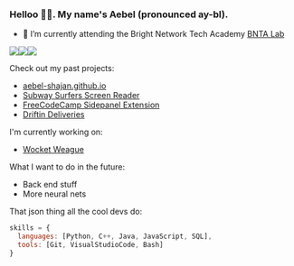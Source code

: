 ### Helloo 🙋‍♂️. My name's Aebel (pronounced ay-bl).


* 🌱 I’m currently attending the Bright Network Tech Academy [BNTA Lab](https://github.com/stars/Aebel-Shajan/lists/bnta-labs)

![](https://emoji.slack-edge.com/T036NTMRPCK/baby-yoda/9c7e10a74ab26054.gif)![](https://emoji.slack-edge.com/T036NTMRPCK/baby-yoda/9c7e10a74ab26054.gif)![](https://emoji.slack-edge.com/T036NTMRPCK/baby-yoda/9c7e10a74ab26054.gif)

Check out my past projects:
* [aebel-shajan.github.io](https://aebel-shajan.github.io)
* [Subway Surfers Screen Reader](https://chromewebstore.google.com/detail/subway-surfers-screen-rea/jcijfneifjnhbgahlokgkmpcnocgpegd)
* [FreeCodeCamp Sidepanel Extension](https://chromewebstore.google.com/detail/contents-panel-for-fcc/cmogdnmmkblhlbdbppfahmclekapmdjo)
* [Driftin Deliveries](https://driftin-deliveries.vercel.app/)

I'm currently working on:
* [Wocket Weague](https://github.com/Aebel-Shajan/Wocket-Weague)

What I want to do in the future:
* Back end stuff
* More neural nets


That json thing all the cool devs do:
```javascript
skills = {
  languages: [Python, C++, Java, JavaScript, SQL],
  tools: [Git, VisualStudioCode, Bash]
}
```



<!--
**Aebel-Shajan/Aebel-Shajan** is a ✨ _special_ ✨ repository because its `README.md` (this file) appears on your GitHub profile.

Here are some ideas to get you started:

- 🔭 I’m currently working on ...
- 
- 👯 I’m looking to collaborate on ...
- 🤔 I’m looking for help with ...
- 💬 Ask me about ...
- 📫 How to reach me: ...
- 😄 Pronouns: ...
- ⚡ Fun fact: ...
-->
